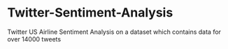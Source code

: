 # Twitter-Sentiment-Analysis
Twitter US Airline Sentiment Analysis on a dataset which contains data for over 14000 tweets
